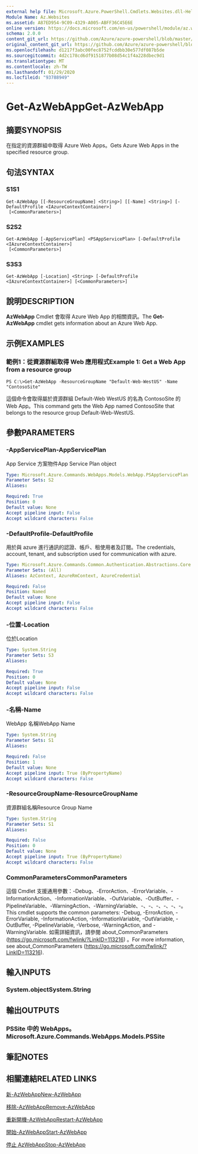 ```yaml
---
external help file: Microsoft.Azure.PowerShell.Cmdlets.Websites.dll-Help.xml
Module Name: Az.Websites
ms.assetid: A87ED954-9C09-4329-A005-ABFF36C45E6E
online version: https://docs.microsoft.com/en-us/powershell/module/az.websites/get-azwebapp
schema: 2.0.0
content_git_url: https://github.com/Azure/azure-powershell/blob/master/src/Websites/Websites/help/Get-AzWebApp.md
original_content_git_url: https://github.com/Azure/azure-powershell/blob/master/src/Websites/Websites/help/Get-AzWebApp.md
ms.openlocfilehash: d1217f3abc00fec8752fcddbb30e577df087b5de
ms.sourcegitcommit: 4d2c178cd6df9151877b08d54c1f4a228dbec9d1
ms.translationtype: MT
ms.contentlocale: zh-TW
ms.lasthandoff: 01/29/2020
ms.locfileid: "93788949"
---
```

# <span data-ttu-id="fcb39-101">Get-AzWebApp</span><span class="sxs-lookup"><span data-stu-id="fcb39-101">Get-AzWebApp</span></span>

## <span data-ttu-id="fcb39-102">摘要</span><span class="sxs-lookup"><span data-stu-id="fcb39-102">SYNOPSIS</span></span>
<span data-ttu-id="fcb39-103">在指定的資源群組中取得 Azure Web Apps。</span><span class="sxs-lookup"><span data-stu-id="fcb39-103">Gets Azure Web Apps in the specified resource group.</span></span>

## <span data-ttu-id="fcb39-104">句法</span><span class="sxs-lookup"><span data-stu-id="fcb39-104">SYNTAX</span></span>

### <span data-ttu-id="fcb39-105">S1</span><span class="sxs-lookup"><span data-stu-id="fcb39-105">S1</span></span>
```
Get-AzWebApp [[-ResourceGroupName] <String>] [[-Name] <String>] [-DefaultProfile <IAzureContextContainer>]
 [<CommonParameters>]
```

### <span data-ttu-id="fcb39-106">S2</span><span class="sxs-lookup"><span data-stu-id="fcb39-106">S2</span></span>
```
Get-AzWebApp [-AppServicePlan] <PSAppServicePlan> [-DefaultProfile <IAzureContextContainer>]
 [<CommonParameters>]
```

### <span data-ttu-id="fcb39-107">S3</span><span class="sxs-lookup"><span data-stu-id="fcb39-107">S3</span></span>
```
Get-AzWebApp [-Location] <String> [-DefaultProfile <IAzureContextContainer>] [<CommonParameters>]
```

## <span data-ttu-id="fcb39-108">說明</span><span class="sxs-lookup"><span data-stu-id="fcb39-108">DESCRIPTION</span></span>
<span data-ttu-id="fcb39-109">**AzWebApp** Cmdlet 會取得 Azure Web App 的相關資訊。</span><span class="sxs-lookup"><span data-stu-id="fcb39-109">The **Get-AzWebApp** cmdlet gets information about an Azure Web App.</span></span>

## <span data-ttu-id="fcb39-110">示例</span><span class="sxs-lookup"><span data-stu-id="fcb39-110">EXAMPLES</span></span>

### <span data-ttu-id="fcb39-111">範例1：從資源群組取得 Web 應用程式</span><span class="sxs-lookup"><span data-stu-id="fcb39-111">Example 1: Get a Web App from a resource group</span></span>
```
PS C:\>Get-AzWebApp -ResourceGroupName "Default-Web-WestUS" -Name "ContosoSite"
```

<span data-ttu-id="fcb39-112">這個命令會取得屬於資源群組 Default-Web WestUS 的名為 ContosoSite 的 Web App。</span><span class="sxs-lookup"><span data-stu-id="fcb39-112">This command gets the Web App named ContosoSite that belongs to the resource group Default-Web-WestUS.</span></span>

## <span data-ttu-id="fcb39-113">參數</span><span class="sxs-lookup"><span data-stu-id="fcb39-113">PARAMETERS</span></span>

### <span data-ttu-id="fcb39-114">-AppServicePlan</span><span class="sxs-lookup"><span data-stu-id="fcb39-114">-AppServicePlan</span></span>
<span data-ttu-id="fcb39-115">App Service 方案物件</span><span class="sxs-lookup"><span data-stu-id="fcb39-115">App Service Plan object</span></span>

```yaml
Type: Microsoft.Azure.Commands.WebApps.Models.WebApp.PSAppServicePlan
Parameter Sets: S2
Aliases:

Required: True
Position: 0
Default value: None
Accept pipeline input: False
Accept wildcard characters: False
```

### <span data-ttu-id="fcb39-116">-DefaultProfile</span><span class="sxs-lookup"><span data-stu-id="fcb39-116">-DefaultProfile</span></span>
<span data-ttu-id="fcb39-117">用於與 azure 進行通訊的認證、帳戶、租使用者及訂閱。</span><span class="sxs-lookup"><span data-stu-id="fcb39-117">The credentials, account, tenant, and subscription used for communication with azure.</span></span>

```yaml
Type: Microsoft.Azure.Commands.Common.Authentication.Abstractions.Core.IAzureContextContainer
Parameter Sets: (All)
Aliases: AzContext, AzureRmContext, AzureCredential

Required: False
Position: Named
Default value: None
Accept pipeline input: False
Accept wildcard characters: False
```

### <span data-ttu-id="fcb39-118">-位置</span><span class="sxs-lookup"><span data-stu-id="fcb39-118">-Location</span></span>
<span data-ttu-id="fcb39-119">位於</span><span class="sxs-lookup"><span data-stu-id="fcb39-119">Location</span></span>

```yaml
Type: System.String
Parameter Sets: S3
Aliases:

Required: True
Position: 0
Default value: None
Accept pipeline input: False
Accept wildcard characters: False
```

### <span data-ttu-id="fcb39-120">-名稱</span><span class="sxs-lookup"><span data-stu-id="fcb39-120">-Name</span></span>
<span data-ttu-id="fcb39-121">WebApp 名稱</span><span class="sxs-lookup"><span data-stu-id="fcb39-121">WebApp Name</span></span>

```yaml
Type: System.String
Parameter Sets: S1
Aliases:

Required: False
Position: 1
Default value: None
Accept pipeline input: True (ByPropertyName)
Accept wildcard characters: False
```

### <span data-ttu-id="fcb39-122">-ResourceGroupName</span><span class="sxs-lookup"><span data-stu-id="fcb39-122">-ResourceGroupName</span></span>
<span data-ttu-id="fcb39-123">資源群組名稱</span><span class="sxs-lookup"><span data-stu-id="fcb39-123">Resource Group Name</span></span>

```yaml
Type: System.String
Parameter Sets: S1
Aliases:

Required: False
Position: 0
Default value: None
Accept pipeline input: True (ByPropertyName)
Accept wildcard characters: False
```

### <span data-ttu-id="fcb39-124">CommonParameters</span><span class="sxs-lookup"><span data-stu-id="fcb39-124">CommonParameters</span></span>
<span data-ttu-id="fcb39-125">這個 Cmdlet 支援通用參數：-Debug、-ErrorAction、-ErrorVariable、-InformationAction、-InformationVariable、-OutVariable、-OutBuffer、-PipelineVariable、-WarningAction、-WarningVariable、-、-、-、-、-、-。</span><span class="sxs-lookup"><span data-stu-id="fcb39-125">This cmdlet supports the common parameters: -Debug, -ErrorAction, -ErrorVariable, -InformationAction, -InformationVariable, -OutVariable, -OutBuffer, -PipelineVariable, -Verbose, -WarningAction, and -WarningVariable.</span></span> <span data-ttu-id="fcb39-126">如需詳細資訊，請參閱 about_CommonParameters (https://go.microsoft.com/fwlink/?LinkID=113216) 。</span><span class="sxs-lookup"><span data-stu-id="fcb39-126">For more information, see about_CommonParameters (https://go.microsoft.com/fwlink/?LinkID=113216).</span></span>

## <span data-ttu-id="fcb39-127">輸入</span><span class="sxs-lookup"><span data-stu-id="fcb39-127">INPUTS</span></span>

### <span data-ttu-id="fcb39-128">System.object</span><span class="sxs-lookup"><span data-stu-id="fcb39-128">System.String</span></span>

## <span data-ttu-id="fcb39-129">輸出</span><span class="sxs-lookup"><span data-stu-id="fcb39-129">OUTPUTS</span></span>

### <span data-ttu-id="fcb39-130">PSSite 中的 WebApps。</span><span class="sxs-lookup"><span data-stu-id="fcb39-130">Microsoft.Azure.Commands.WebApps.Models.PSSite</span></span>

## <span data-ttu-id="fcb39-131">筆記</span><span class="sxs-lookup"><span data-stu-id="fcb39-131">NOTES</span></span>

## <span data-ttu-id="fcb39-132">相關連結</span><span class="sxs-lookup"><span data-stu-id="fcb39-132">RELATED LINKS</span></span>

[<span data-ttu-id="fcb39-133">新-AzWebApp</span><span class="sxs-lookup"><span data-stu-id="fcb39-133">New-AzWebApp</span></span>](./New-AzWebApp.md)

[<span data-ttu-id="fcb39-134">移除-AzWebApp</span><span class="sxs-lookup"><span data-stu-id="fcb39-134">Remove-AzWebApp</span></span>](./Remove-AzWebApp.md)

[<span data-ttu-id="fcb39-135">重新開機-AzWebApp</span><span class="sxs-lookup"><span data-stu-id="fcb39-135">Restart-AzWebApp</span></span>](./Restart-AzWebApp.md)

[<span data-ttu-id="fcb39-136">開始-AzWebApp</span><span class="sxs-lookup"><span data-stu-id="fcb39-136">Start-AzWebApp</span></span>](./Start-AzWebApp.md)

[<span data-ttu-id="fcb39-137">停止 AzWebApp</span><span class="sxs-lookup"><span data-stu-id="fcb39-137">Stop-AzWebApp</span></span>](./Stop-AzWebApp.md)


